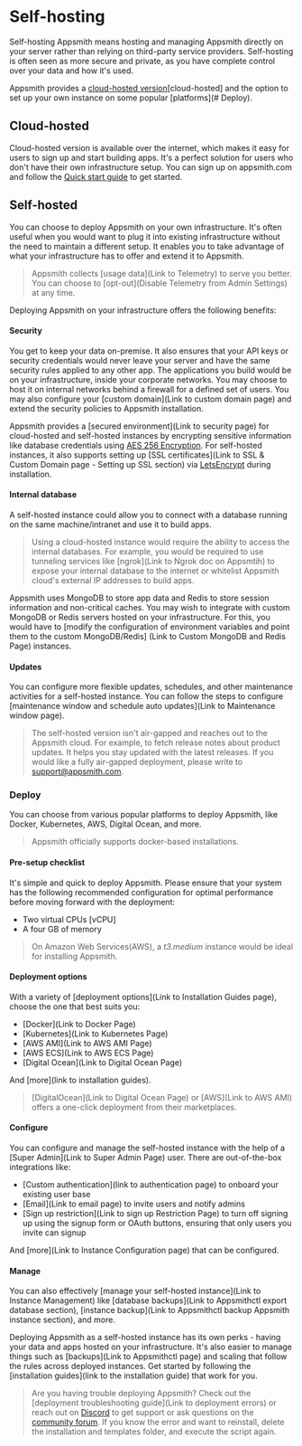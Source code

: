# Self-hosting
Self-hosting Appsmith means hosting and managing Appsmith directly on your server rather than relying on third-party service providers. Self-hosting is often seen as more secure and private, as you have complete control over your data and how it's used.

Appsmith provides a [cloud-hosted version](https://app.appsmith.com)[cloud-hosted] and the option to set up your own instance on some popular [platforms](# Deploy).

## Cloud-hosted
Cloud-hosted version is available over the internet, which makes it easy for users to sign up and start building apps. It's a perfect solution for users who don't have their own infrastructure setup. You can sign up on appsmith.com and follow the [Quick start guide](start-building) to get started.

## Self-hosted
You can choose to deploy Appsmith on your own infrastructure. It's often useful when you would want to plug it into existing infrastructure without the need to maintain a different setup. It enables you to take advantage of what your infrastructure has to offer and extend it to Appsmith. 

 > Appsmith collects [usage data](Link to Telemetry) to serve you better. You can choose to [opt-out](Disable Telemetry from Admin Settings) at any time.

Deploying Appsmith on your infrastructure offers the following benefits:

#### Security
You get to keep your data on-premise. It also ensures that your API keys or security credentials would never leave your server and have the same security rules applied to any other app. The applications you build would be on your infrastructure, inside your corporate networks. You may choose to host it on internal networks behind a firewall for a defined set of users. You may also configure your [custom domain](Link to custom domain page) and extend the security policies to Appsmith installation.

Appsmith provides a [secured environment](Link to security page) for cloud-hosted and self-hosted instances by encrypting sensitive information like database credentials using [AES 256 Encryption](https://en.wikipedia.org/wiki/Advanced_Encryption_Standard). For self-hosted instances, it also supports setting up [SSL certificates](Link to SSL & Custom Domain page - Setting up SSL section) via [LetsEncrypt](https://letsencrypt.org/) during installation.

#### Internal database
A self-hosted instance could allow you to connect with a database running on the same machine/intranet and use it to build apps.

> Using a cloud-hosted instance would require the ability to access the internal databases. For example, you would be required to use tunneling services like [ngrok](Link to Ngrok doc on Appsmtih) to expose your internal database to the internet or whitelist Appsmith cloud's external IP addresses to build apps.

Appsmith uses MongoDB to store app data and Redis to store session information and non-critical caches. You may wish to integrate with custom MongoDB or Redis servers hosted on your infrastructure. For this, you would have to [modify the configuration of environment variables and point them to the custom MongoDB/Redis] (Link to Custom MongoDB and Redis Page) instances.

#### Updates
You can configure more flexible updates, schedules, and other maintenance activities for a self-hosted instance. You can follow the steps to configure [maintenance window and schedule auto updates](Link to Maintenance window page).

 > The self-hosted version isn't air-gapped and reaches out to the Appsmith cloud. For example, to fetch release notes about product updates. It helps you stay updated with the latest releases. If you would like a fully air-gapped deployment, please write to support@appsmith.com.

### Deploy
You can choose from various popular platforms to deploy Appsmith, like Docker, Kubernetes, AWS, Digital Ocean, and more.

> Appsmith officially supports docker-based installations.

#### Pre-setup checklist
It's simple and quick to deploy Appsmith. Please ensure that your system has the following recommended configuration for optimal performance before moving forward with the deployment:

* Two virtual CPUs [vCPU]
* A four GB of memory 

> On Amazon Web Services(AWS), a *t3.medium* instance would be ideal for installing Appsmith.

#### Deployment options
With a variety of [deployment options](Link to Installation Guides page), choose the one that best suits you:

* [Docker](Link to Docker Page)
* [Kubernetes](Link to Kubernetes Page)
* [AWS AMI](Link to AWS AMI Page)
* [AWS ECS](Link to AWS ECS Page) 
* [Digital Ocean](Link to Digital Ocean Page)

And [more](link to installation guides).

>  [DigitalOcean](Link to Digital Ocean Page) or [AWS](Link to AWS AMI) offers a one-click deployment from their marketplaces. 

#### Configure

You can configure and manage the self-hosted instance with the help of a [Super Admin](Link to Super Admin Page) user. There are out-of-the-box integrations like:

* [Custom authentication](link to authentication page) to onboard your existing user base
* [Email](Link to email page) to invite users and notify admins 
* [Sign up restriction](Link to sign up Restriction Page)  to turn off signing up using the signup form or OAuth buttons, ensuring that only users you invite can signup

And [more](Link to Instance Configuration page) that can be configured. 

#### Manage
You can also effectively [manage your self-hosted instance](Link to Instance Management) like [database backups](Link to Appsmithctl export database section), [instance backup](Link to Appsmithctl backup Appsmith instance section), and more.

Deploying Appsmith as a self-hosted instance has its own perks - having your data and apps hosted on your infrastructure. It's also easier to manage things such as [backups](Link to Appsmithctl page) and scaling that follow the rules across deployed instances. Get started by following the [installation guides](link to the installation guide) that work for you.

> Are you having trouble deploying Appsmith? Check out the [deployment troubleshooting guide](Link to deployment errors) or reach out on [Discord](https://discord.com/invite/rBTTVJp) to get support or ask questions on the [community forum](https://community.appsmith.com/). If you know the error and want to reinstall, delete the installation and templates folder, and execute the script again.
